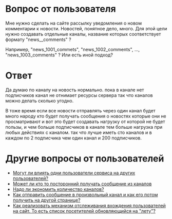 
# Вопрос от пользователя

Мне нужно сделать на сайте рассылку уведомления о новом комментарии к новости. Новостей, понятное дело, много. Для этой цели нужно создавать отдельные каналы, название которых соответствует формату "news__comments" ?

 Например, "news_1001_commets", "news_1002_comments", ..., "news_1003_comments" ?
 Или есть иной подход?

# Ответ

Да думаю по каналу на новость нормально. пока в канале нет подписчиков канал не отнимает ресурсы сервера так что каналов можно делать сколько угодно. 

В тоже время если все новости отправлять через один канал будет много народу кто будет получать сообщения о новостях которые они не просматривают и вот это будет создавать нагрузку от которой не будет пользы, и чем больше подписчиков в канале тем больше нагрузка при любых действиях с каналом. так что лучше иметь сто каналов и в каждом по 2 подписчика чем один канал и 200 подписчиков.

# Другие вопросы от пользователей

  * [Могут ли влиять одни пользователи сервиса на других пользователей?](comet:faq:isolation-of-users)  
  * [Может ли кто то посторонний получать сообщение из каналов](comet:faq:access-to-channels-for-outsiders)
  * [Надо ли экономить количество каналов?](comet:faq:max-numbers-of-pipes)
  * [Как отправить сообщение в произвольный канал и как его потом получить на другой странице?](comet:faq:send-message-to-pipe)
  * [Как реализовать механизм отслеживания вхождения пользователей на сайт. То есть список посетителей обновляющийся на "лету"?](comet:faq:realtime-users-list) 
